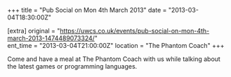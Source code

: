 +++
title = "Pub Social on Mon 4th March 2013"
date = "2013-03-04T18:30:00Z"

[extra]
original = "https://uwcs.co.uk/events/pub-social-on-mon-4th-march-2013-1474489073324/"    
ent_time = "2013-03-04T21:00:00Z"
location = "The Phantom Coach"
+++

Come and have a meal at The Phantom Coach with us while talking about the latest games or programming languages.

